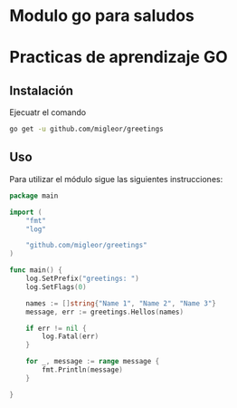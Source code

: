 # Modulo go para saludos

# Practicas de aprendizaje GO

## Instalación
Ejecuatr el comando 
```bash
go get -u github.com/migleor/greetings
```
## Uso
Para utilizar el módulo sigue las siguientes instrucciones:

```go
package main

import (
	"fmt"
	"log"

	"github.com/migleor/greetings"
)

func main() {
	log.SetPrefix("greetings: ")
	log.SetFlags(0)

	names := []string{"Name 1", "Name 2", "Name 3"}
	message, err := greetings.Hellos(names)

	if err != nil {
		log.Fatal(err)
	}

	for _, message := range message {
		fmt.Println(message)
	}

}
```
